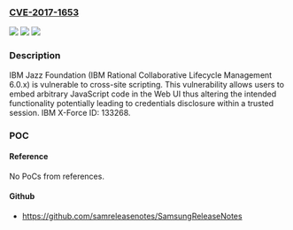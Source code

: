 ### [CVE-2017-1653](https://cve.mitre.org/cgi-bin/cvename.cgi?name=CVE-2017-1653)
![](https://img.shields.io/static/v1?label=Product&message=Rational%20Collaborative%20Lifecycle%20Management&color=blue)
![](https://img.shields.io/static/v1?label=Version&message=n%2Fa&color=blue)
![](https://img.shields.io/static/v1?label=Vulnerability&message=Cross-Site%20Scripting&color=brighgreen)

### Description

IBM Jazz Foundation (IBM Rational Collaborative Lifecycle Management 6.0.x) is vulnerable to cross-site scripting. This vulnerability allows users to embed arbitrary JavaScript code in the Web UI thus altering the intended functionality potentially leading to credentials disclosure within a trusted session. IBM X-Force ID: 133268.

### POC

#### Reference
No PoCs from references.

#### Github
- https://github.com/samreleasenotes/SamsungReleaseNotes

